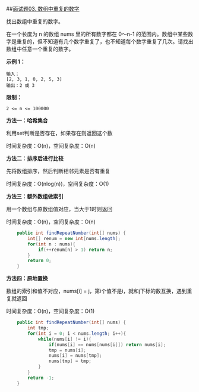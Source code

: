 ##[面试题03. 数组中重复的数字](https://leetcode-cn.com/problems/shu-zu-zhong-zhong-fu-de-shu-zi-lcof/)

找出数组中重复的数字。

在一个长度为 n 的数组 nums 里的所有数字都在 0～n-1 的范围内。数组中某些数字是重复的，但不知道有几个数字重复了，也不知道每个数字重复了几次。请找出数组中任意一个重复的数字。

**示例 1：**

```
输入：
[2, 3, 1, 0, 2, 5, 3]
输出：2 或 3 
```

**限制：**

```
2 <= n <= 100000
```



**方法一：哈希集合**

利用set判断是否存在，如果存在则返回这个数

时间复杂度：O(n)，空间复杂度：O(n)

**方法二：排序后进行比较**

先将数组排序，然后判断相邻元素是否有重复

时间复杂度：O(nlog(n))，空间复杂度：O(1)

**方法三：额外数组做索引**

用一个数组与原数组值对应，当大于1时则返回

时间复杂度：O(n)，空间复杂度：O(n)

```java
    public int findRepeatNumber(int[] nums) {
        int[] renum = new int[nums.length];
        for(int n : nums){
            if(++renum[n] > 1) return n;
        }
        return 0;
    }
```

**方法四：原地置换**

数组的索引和值不对应，nums[i] = j，第i个值不是i，就和j下标的数互换，遇到重复就返回

时间复杂度：O(n)，空间复杂度：O(1)

```java
    public int findRepeatNumber(int[] nums) {
        int tmp;
        for(int i = 0; i < nums.length; i++){
            while(nums[i] != i){
                if(nums[i] == nums[nums[i]]) return nums[i];
                tmp = nums[i];
                nums[i] = nums[tmp];
                nums[tmp] = tmp;
            }
        }
        return -1;
    }
```

